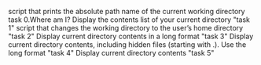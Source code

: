 script that prints the absolute path name of the current working directory
task 0.Where am I?
Display the contents list of  your current directory "task 1"
script that changes the working directory to the user’s home directory "task 2"
Display current directory contents in a long format "task 3"
Display current directory contents, including hidden files (starting with .). Use the long format "task 4"
Display current directory contents "task 5"

